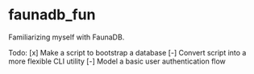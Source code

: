 # faunadb_fun

Familiarizing myself with FaunaDB.

Todo:
[x] Make a script to bootstrap a database
[-] Convert script into a more flexible CLI utility
[-] Model a basic user authentication flow
